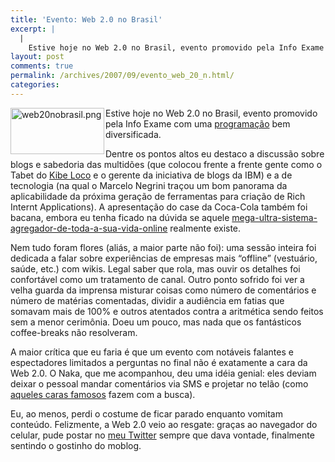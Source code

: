 ```yaml
---
title: 'Evento: Web 2.0 no Brasil'
excerpt: |
  |
    Estive hoje no Web 2.0 no Brasil, evento promovido pela Info Exame com uma programação bem diversificada. Dentre os pontos altos eu destaco a discussão sobre blogs e sabedoria das multidões (que colocou frente a frente gente como o Tabet...
layout: post
comments: true
permalink: /archives/2007/09/evento_web_20_n.html/
categories:
---
```

<img alt="web20nobrasil.png" src="//chester.me/archives/img/web20nobrasil.png" width="150" height="74" align="left" style="margin-right:2px" />Estive hoje no Web 2.0 no Brasil, evento promovido pela Info Exame com uma [programação][1] bem diversificada.

Dentre os pontos altos eu destaco a discussão sobre blogs e sabedoria das multidões (que colocou frente a frente gente como o Tabet do [Kibe Loco][2] e o gerente da iniciativa de blogs da IBM) e a de tecnologia (na qual o Marcelo Negrini traçou um bom panorama da aplicabilidade da próxima geração de ferramentas para criação de Rich Internt Applications). A apresentação do case da Coca-Cola também foi bacana, embora eu tenha ficado na dúvida se aquele [mega-ultra-sistema-agregador-de-toda-a-sua-vida-online][3] realmente existe.

Nem tudo foram flores (aliás, a maior parte não foi): uma sessão inteira foi dedicada a falar sobre experiências de empresas mais &#8220;offline&#8221; (vestuário, saúde, etc.) com wikis. Legal saber que rola, mas ouvir os detalhes foi confortável como um tratamento de canal. Outro ponto sofrido foi ver a velha guarda da imprensa misturar coisas como número de comentários e número de matérias comentadas, dividir a audiência em fatias que somavam mais de 100% e outros atentados contra a aritmética sendo feitos sem a menor cerimônia. Doeu um pouco, mas nada que os fantásticos coffee-breaks não resolveram.

A maior crítica que eu faria é que um evento com notáveis falantes e espectadores limitados a perguntas no final não é exatamente a cara da Web 2.0. O Naka, que me acompanhou, deu uma idéia genial: eles deviam deixar o pessoal mandar comentários via SMS e projetar no telão (como [aqueles caras famosos][4] fazem com a busca).

Eu, ao menos, perdi o costume de ficar parado enquanto vomitam conteúdo. Felizmente, a Web 2.0 veio ao resgate: graças ao navegador do celular, pude postar no [meu Twitter][5] sempre que dava vontade, finalmente sentindo o gostinho do moblog.

 [1]: http://info.abril.com.br/corporate/noticias/noticia_248153.shtml
 [2]: http://kibeloco.globolog.com.br/
 [3]: http://info.abril.com.br/aberto/infonews/092007/17092007-7.shl
 [4]: http://google-blog.dirson.com/post.new/0341/
 [5]: http://twitter.com/chesterbr
